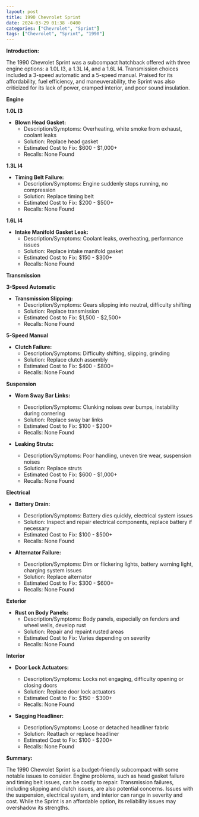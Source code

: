 ```yaml
---
layout: post
title: 1990 Chevrolet Sprint
date: 2024-03-29 01:38 -0400
categories: ["Chevrolet", "Sprint"]
tags: ["Chevrolet", "Sprint", "1990"]
---
```

**Introduction:**

The 1990 Chevrolet Sprint was a subcompact hatchback offered with three engine options: a 1.0L I3, a 1.3L I4, and a 1.6L I4. Transmission choices included a 3-speed automatic and a 5-speed manual. Praised for its affordability, fuel efficiency, and maneuverability, the Sprint was also criticized for its lack of power, cramped interior, and poor sound insulation.

**Engine**

**1.0L I3**
* **Blown Head Gasket:**
  * Description/Symptoms: Overheating, white smoke from exhaust, coolant leaks
  * Solution: Replace head gasket
  * Estimated Cost to Fix: $600 - $1,000+
  * Recalls: None Found

**1.3L I4**
* **Timing Belt Failure:**
  * Description/Symptoms: Engine suddenly stops running, no compression
  * Solution: Replace timing belt
  * Estimated Cost to Fix: $200 - $500+
  * Recalls: None Found

**1.6L I4**
* **Intake Manifold Gasket Leak:**
  * Description/Symptoms: Coolant leaks, overheating, performance issues
  * Solution: Replace intake manifold gasket
  * Estimated Cost to Fix: $150 - $300+
  * Recalls: None Found

**Transmission**

**3-Speed Automatic**
* **Transmission Slipping:**
  * Description/Symptoms: Gears slipping into neutral, difficulty shifting
  * Solution: Replace transmission
  * Estimated Cost to Fix: $1,500 - $2,500+
  * Recalls: None Found

**5-Speed Manual**
* **Clutch Failure:**
  * Description/Symptoms: Difficulty shifting, slipping, grinding
  * Solution: Replace clutch assembly
  * Estimated Cost to Fix: $400 - $800+
  * Recalls: None Found

**Suspension**

* **Worn Sway Bar Links:**
  * Description/Symptoms: Clunking noises over bumps, instability during cornering
  * Solution: Replace sway bar links
  * Estimated Cost to Fix: $100 - $200+
  * Recalls: None Found

* **Leaking Struts:**
  * Description/Symptoms: Poor handling, uneven tire wear, suspension noises
  * Solution: Replace struts
  * Estimated Cost to Fix: $600 - $1,000+
  * Recalls: None Found

**Electrical**

* **Battery Drain:**
  * Description/Symptoms: Battery dies quickly, electrical system issues
  * Solution: Inspect and repair electrical components, replace battery if necessary
  * Estimated Cost to Fix: $100 - $500+
  * Recalls: None Found

* **Alternator Failure:**
  * Description/Symptoms: Dim or flickering lights, battery warning light, charging system issues
  * Solution: Replace alternator
  * Estimated Cost to Fix: $300 - $600+
  * Recalls: None Found

**Exterior**

* **Rust on Body Panels:**
  * Description/Symptoms: Body panels, especially on fenders and wheel wells, develop rust
  * Solution: Repair and repaint rusted areas
  * Estimated Cost to Fix: Varies depending on severity
  * Recalls: None Found

**Interior**

* **Door Lock Actuators:**
  * Description/Symptoms: Locks not engaging, difficulty opening or closing doors
  * Solution: Replace door lock actuators
  * Estimated Cost to Fix: $150 - $300+
  * Recalls: None Found

* **Sagging Headliner:**
  * Description/Symptoms: Loose or detached headliner fabric
  * Solution: Reattach or replace headliner
  * Estimated Cost to Fix: $100 - $200+
  * Recalls: None Found

**Summary:**

The 1990 Chevrolet Sprint is a budget-friendly subcompact with some notable issues to consider. Engine problems, such as head gasket failure and timing belt issues, can be costly to repair. Transmission failures, including slipping and clutch issues, are also potential concerns. Issues with the suspension, electrical system, and interior can range in severity and cost. While the Sprint is an affordable option, its reliability issues may overshadow its strengths.
